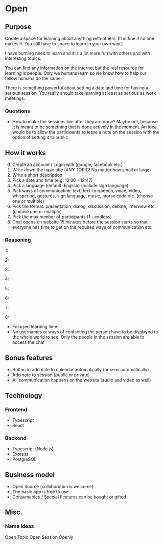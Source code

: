 # Open

## Purpose

Create a space for learning about anything with others. (It is fine if no one makes it. You still have to space to learn in your own way.)

I have burning need to learn and it is a lot more fun with others and with interesting topics.

You can find any information on the internet but the real resource for learning is people.
Only we humans learn so we know how to help our fellow humans do the same.

There is something powerful about setting a date and time for having a serious session. You really should take learning at least as serious as work meetings.

### Questions

- How to make the sessions live after they are done?
  Maybe not, because it is meant to be something that is done actively in the moment.
  An idea would be to allow the participants to leave a note on the session with the option of setting it to public

## How it works

0. Create an account / Login with (google, facebook etc.)
1. Write down the topic title (ANY TOPIC! No matter how small or large)
2. Write a short description
3. Pick a date and time (e.g. 12:00 - 12:47)
4. Pick a language (default: English) (include sign language)
5. Pick ways of communication: text, text-to-speech, voice, video, whispering, gestures, sign language, music, morse code etc. (choose one or multiple)
6. Pick the format: presentation, dialog, discussion, debate, interview etc. (choose one or multiple)
7. Pick the max number of participants (1 - endless)
8. Chat opens on website 15 minutes before the session starts so that everyone has time to get on the required ways of communication etc.

### Reasoning

1:

2:

3:

4:

5:

6:

7:

8:

- Focused learning time
- No usernames or ways of contacting the person have to be displayed to the whole world to see. Only the people in the session are able to access the chat

## Bonus features

- Button to add date to calendar automatically (or semi automatically)
- Add note to session (public or private)
- All communication happens on the website (audio and video as well)

## Technology

### Frontend

- Typescript
- React

### Backend

- Typescript (Node.js)
- Express
- PostgreSQL

## Business model

- Open Source (collaboration is welcome)
- The basic app is free to use
- Consumables / Special Features can be bought or gifted

## Misc.

### Name ideas

Open Topic
Open Session
Openly
